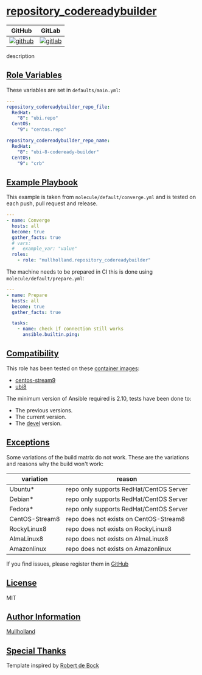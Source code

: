 # [repository_codereadybuilder](#repository_codereadybuilder)

|GitHub|GitLab|
|------|------|
|[![github](https://github.com/mullholland/ansible-role-repository_codereadybuilder/workflows/Ansible%20Molecule/badge.svg)](https://github.com/mullholland/ansible-role-repository_codereadybuilder/actions)|[![gitlab](https://gitlab.com/mullholland/ansible-role-repository_codereadybuilder/badges/master/pipeline.svg)](https://gitlab.com/mullholland/ansible-role-repository_codereadybuilder)|[![quality](https://img.shields.io/ansible/quality/unset)](https://galaxy.ansible.com/mullholland/repository_codereadybuilder)|

description

## [Role Variables](#role-variables)

These variables are set in `defaults/main.yml`:
```yaml
---
repository_codereadybuilder_repo_file:
  RedHat:
    "8": "ubi.repo"
  CentOS:
    "9": "centos.repo"

repository_codereadybuilder_repo_name:
  RedHat:
    "8": "ubi-8-codeready-builder"
  CentOS:
    "9": "crb"
```


## [Example Playbook](#example-playbook)

This example is taken from `molecule/default/converge.yml` and is tested on each push, pull request and release.
```yaml
---
- name: Converge
  hosts: all
  become: true
  gather_facts: true
  # vars:
  #   example_var: "value"
  roles:
    - role: "mullholland.repository_codereadybuilder"
```

The machine needs to be prepared in CI this is done using `molecule/default/prepare.yml`:
```yaml
---
- name: Prepare
  hosts: all
  become: true
  gather_facts: true

  tasks:
    - name: check if connection still works
      ansible.builtin.ping:
```





## [Compatibility](#compatibility)

This role has been tested on these [container images](https://hub.docker.com/u/mullholland):

-   [centos-stream9](https://hub.docker.com/r/mullholland/docker-molecule-centos-stream9)
-   [ubi8](https://hub.docker.com/r/mullholland/docker-molecule-ubi8)

The minimum version of Ansible required is 2.10, tests have been done to:

-   The previous versions.
-   The current version.
-   The [devel](https://docs.ansible.com/ansible/latest/installation_guide/intro_installation.html#installing-devel-from-github-with-pip) version.



## [Exceptions](#exceptions)

Some variations of the build matrix do not work. These are the variations and reasons why the build won't work:

| variation                 | reason                 |
|---------------------------|------------------------|
| Ubuntu* | repo only supports RedHat/CentOS Server |
| Debian* | repo only supports RedHat/CentOS Server |
| Fedora* | repo only supports RedHat/CentOS Server |
| CentOS-Stream8 | repo does not exists on CentOS-Stream8 |
| RockyLinux8 | repo does not exists on RockyLinux8 |
| AlmaLinux8 | repo does not exists on AlmaLinux8 |
| Amazonlinux | repo does not exists on Amazonlinux |


If you find issues, please register them in [GitHub](https://github.com/mullholland/ansible-role-repository_codereadybuilder/issues)

## [License](#license)

MIT


## [Author Information](#author-information)

[Mullholland](https://github.com/mullholland)

## [Special Thanks](#special-thanks)

Template inspired by [Robert de Bock](https://github.com/robertdebock)
